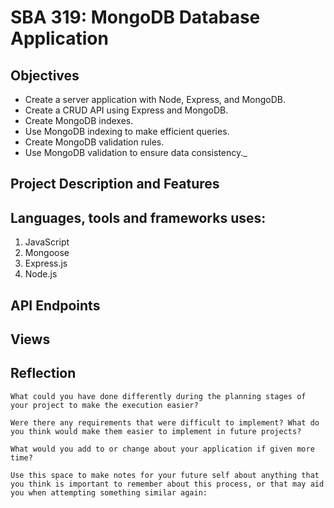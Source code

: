 # SBA 319: MongoDB Database Application

## Objectives
- Create a server application with Node, Express, and MongoDB.
- Create a CRUD API using Express and MongoDB.
- Create MongoDB indexes.
- Use MongoDB indexing to make efficient queries.
- Create MongoDB validation rules.
- Use MongoDB validation to ensure data consistency._


## Project Description and Features


## Languages, tools and frameworks uses:
1. JavaScript
2. Mongoose
3. Express.js
4. Node.js

## API Endpoints


## Views


## Reflection
`What could you have done differently during the planning stages of your project to make the execution easier?`



`Were there any requirements that were difficult to implement? What do you think would make them easier to implement in future projects?`


`What would you add to or change about your application if given more time?`


`Use this space to make notes for your future self about anything that you think is important to remember about this process, or that may aid you when attempting something similar again:`
